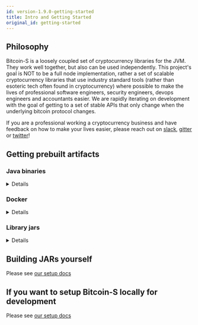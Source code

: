 ```yaml
---
id: version-1.9.0-getting-started
title: Intro and Getting Started
original_id: getting-started
---
```


## Philosophy

Bitcoin-S is a loosely coupled set of cryptocurrency libraries for the JVM. They work well together, but also can be used
independently. This project's goal is NOT to be a full node implementation, rather a set of scalable cryptocurrency libraries
that use industry standard tools (rather than esoteric tech often found in cryptocurrency) where possible to make the lives of professional
software engineers, security engineers, devops engineers and accountants easier.
We are rapidly iterating on development with the goal of getting to a set of stable APIs that only change when the underlying bitcoin protocol changes.

If you are a professional working a cryptocurrency business and
have feedback on how to make your lives easier, please reach out on [slack](https://join.slack.com/t/suredbits/shared_invite/zt-eavycu0x-WQL7XOakzQo8tAy7jHHZUw),
[gitter](https://gitter.im/bitcoin-s-core/) or [twitter](https://twitter.com/Chris_Stewart_5/)!

## Getting prebuilt artifacts

### Java binaries

<details>

#### Latest release

Please see the release page on github, you can find it [here](https://github.com/bitcoin-s/bitcoin-s/releases)

#### Master builds

We build installers for mac, linux and windows everytime a PR is merged to master.

You can find the latest builds at this link: 

https://github.com/bitcoin-s/bitcoin-s/actions/workflows/release.yml

Here is what the installers look like

![installers](/img/doc-imgs/github-artifacts.png)

</details>

### Docker

<details>
We publish docker images to docker hub on every PR merge and tag on github.
You can obtain the images for both the app server and oracle server on these
docker hub repos

[bitcoin-s-server docker hub repo](https://hub.docker.com/r/bitcoinscala/bitcoin-s-server/tags?page=1&ordering=last_updated)

[bitcoin-s-oracle-server docker hub repo](https://hub.docker.com/r/bitcoinscala/bitcoin-s-oracle-server/tags?page=1&ordering=last_updated)
</details>

### Library jars

<details>
Add this to your `build.sbt`:

```scala


libraryDependencies += "org.bitcoin-s" %% "bitcoin-s-bitcoind-rpc" % "1.8.0"

libraryDependencies += "org.bitcoin-s" %% "bitcoin-s-core" % "1.8.0"

libraryDependencies += "org.bitcoin-s" %% "bitcoin-s-chain" % "1.8.0"

libraryDependencies += "org.bitcoin-s" %% "bitcoin-s-dlc-oracle" % "1.8.0"

libraryDependencies += "org.bitcoin-s" %% "bitcoin-s-eclair-rpc" % "1.8.0"

libraryDependencies += "org.bitcoin-s" %% "bitcoin-s-fee-provider" % "1.8.0"

libraryDependencies += "org.bitcoin-s" %% "bitcoin-s-key-manager" % "1.8.0"

libraryDependencies += "org.bitcoin-s" %% "bitcoin-s-lnd-rpc" % "1.8.0"

libraryDependencies += "org.bitcoin-s" %% "bitcoin-s-node" % "1.8.0"

libraryDependencies += "org.bitcoin-s" %% "bitcoin-s-oracle-explorer-client" % "1.8.0"

libraryDependencies +="org.bitcoin-s" % "bitcoin-s-secp256k1jni" % "1.8.0"

libraryDependencies += "org.bitcoin-s" %% "bitcoin-s-testkit-core" % "1.8.0"

libraryDependencies += "org.bitcoin-s" %% "bitcoin-s-testkit" % "1.8.0"

libraryDependencies += "org.bitcoin-s" %% "bitcoin-s-wallet" % "1.8.0"

libraryDependencies += "org.bitcoin-s" %% "bitcoin-s-zmq" % "1.8.0"

```


### Nightly builds

You can also run on the bleeding edge of Bitcoin-S, by
adding a snapshot build to your `build.sbt`. The most
recent snapshot published is `1.8.0-186-d3ef9390-SNAPSHOT`.



To fetch snapshots, you will need to add the correct
resolver in your `build.sbt`:

```sbt
resolvers += Resolver.sonatypeRepo("snapshots")
```

The official maven repo for releases is

https://repo1.maven.org/maven2/org/bitcoin-s/

The repo for snapshots, which are published after everytime something is merged to master:

https://oss.sonatype.org/content/repositories/snapshots/org/bitcoin-s/

</details>

## Building JARs yourself

Please see [our setup docs](getting-setup.md)

## If you want to setup Bitcoin-S locally for development

Please see [our setup docs](getting-setup.md)
